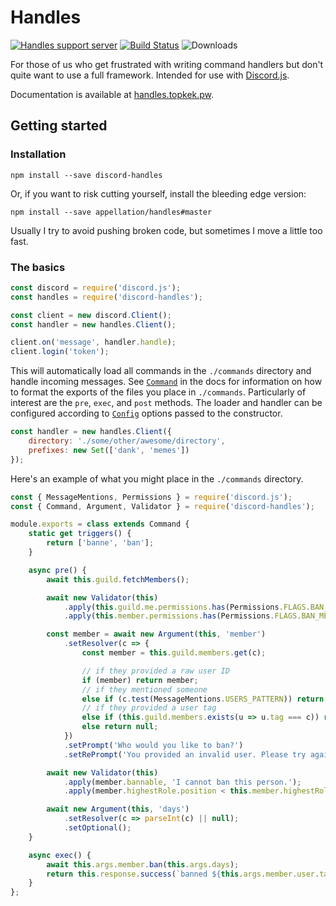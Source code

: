 # Handles

[![Handles support server](https://discordapp.com/api/guilds/251245211416657931/embed.png)](https://discord.gg/DPuaDvP)
[![Build Status](https://travis-ci.org/appellation/handles.svg?branch=master)](https://travis-ci.org/appellation/handles)
![Downloads](https://img.shields.io/npm/dt/discord-handles.svg)

For those of us who get frustrated with writing command handlers but don't quite want to use a full framework.  Intended for use with [Discord.js](https://github.com/hydrabolt/discord.js).

Documentation is available at [handles.topkek.pw](http://handles.topkek.pw).

## Getting started

### Installation

```xl
npm install --save discord-handles
```

Or, if you want to risk cutting yourself, install the bleeding edge version:

```xl
npm install --save appellation/handles#master
```

Usually I try to avoid pushing broken code, but sometimes I move a little too fast.

### The basics

```js
const discord = require('discord.js');
const handles = require('discord-handles');

const client = new discord.Client();
const handler = new handles.Client();

client.on('message', handler.handle);
client.login('token');
```

This will automatically load all commands in the `./commands` directory and handle incoming messages.  See [`Command`](https://handles.topkek.pw/modules/_structures_command_.html) in the docs for information on how to format the exports of the files you place in `./commands`.  Particularly of interest are the `pre`, `exec`, and `post` methods.  The loader and handler can be configured according to [`Config`](https://handles.topkek.pw/modules/_interfaces_config_.html) options passed to the constructor.

```js
const handler = new handles.Client({
    directory: './some/other/awesome/directory',
    prefixes: new Set(['dank', 'memes'])
});
```

Here's an example of what you might place in the `./commands` directory.
```js
const { MessageMentions, Permissions } = require('discord.js');
const { Command, Argument, Validator } = require('discord-handles');

module.exports = class extends Command {
    static get triggers() {
        return ['banne', 'ban'];
    }

    async pre() {
        await this.guild.fetchMembers();

        await new Validator(this)
            .apply(this.guild.me.permissions.has(Permissions.FLAGS.BAN_MEMBERS), 'I don\'t have permission to ban people.')
            .apply(this.member.permissions.has(Permissions.FLAGS.BAN_MEMBERS), 'You don\'t have permission to ban people.');

        const member = await new Argument(this, 'member')
            .setResolver(c => {
                const member = this.guild.members.get(c);

                // if they provided a raw user ID
                if (member) return member;
                // if they mentioned someone
                else if (c.test(MessageMentions.USERS_PATTERN)) return this.guild.members.get(c.match(MessageMentions.USERS_PATTERN)[1]);
                // if they provided a user tag
                else if (this.guild.members.exists(u => u.tag === c)) return this.guild.members.find(u => u.tag === c);
                else return null;
            })
            .setPrompt('Who would you like to ban?')
            .setRePrompt('You provided an invalid user. Please try again.');

        await new Validator(this)
            .apply(member.bannable, 'I cannot ban this person.');
            .apply(member.highestRole.position < this.member.highestRole.position, 'You cannot ban this person.')

        await new Argument(this, 'days')
            .setResolver(c => parseInt(c) || null);
            .setOptional();
    }

    async exec() {
        await this.args.member.ban(this.args.days);
        return this.response.success(`banned ${this.args.member.user.tag}`);
    }
};
```
